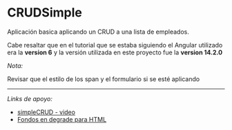# CRUDSimple

Aplicación basica aplicando un CRUD a  una lista de empleados.

Cabe resaltar que en el tutorial que se estaba siguiendo el Angular utilizado era la **version 6** y la versión utilizada en este proyecto fue la **version 14.2.0**

_Nota:_

Revisar que el estilo de los span y el formulario si se esté aplicando 
____
_Links de apoyo:_

- [simpleCRUD - video](https://www.youtube.com/watch?v=arGRTVdG--c&list=PLo5lAe9kQrworYq5xJWBTtzPgyOUShZnY)
- [Fondos en degrade para HTML](https://uigradients.com/)
